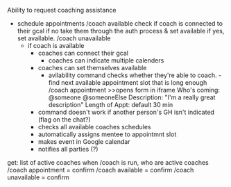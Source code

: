 
Ability to request coaching assistance 

- schedule appointments
  /coach available
    check if coach is connected to their gcal
      if no take them through the auth process & set available
      if yes, set available.
  /coach unavailable
  - if coach is available
    - coaches can connect their gcal
      - coaches can indicate multiple calenders
    - coaches can set themselves available
      - avilability command checks whether they're able to coach.
  -find next available appointment slot that is long enough
  /coach appointment  >>opens form in iframe
              Who's coming: @someone @someoneElse 
              Description: "I'm a really great description"
              Length of Appt: default 30 min
    - command doesn't work if another person's GH isn't indicated (flag on the chat?)
    - checks all available coaches schedules
    - automatically assigns mentee to appointmnt slot
    - makes event in Google calendar
    - notifies all parties (?)

get: list of active coaches when /coach is run, who are active coaches
/coach appointment = confirm
/coach available = confirm
/coach unavailable = confirm
